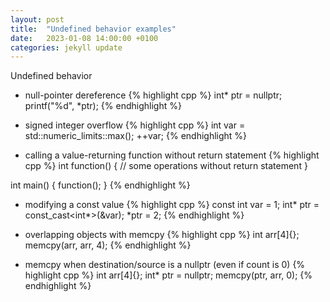 ```yaml
---
layout: post
title:  "Undefined behavior examples"
date:   2023-01-08 14:00:00 +0100
categories: jekyll update
---
```

Undefined behavior

- null-pointer dereference
{% highlight cpp %}
int* ptr = nullptr;
printf("%d", *ptr);
{% endhighlight %}

- signed integer overflow
{% highlight cpp %}
int var = std::numeric_limits<int>::max();
++var;
{% endhighlight %}

- calling a value-returning function without return statement
{% highlight cpp %}
int function()
{
    // some operations without return statement
}

int main()
{
    function();
}
{% endhighlight %}

- modifying a const value
{% highlight cpp %}
const int var = 1;
int* ptr = const_cast<int*>(&var);
*ptr = 2;
{% endhighlight %}

- overlapping objects with memcpy
{% highlight cpp %}
int arr[4]{};
memcpy(arr, arr, 4);
{% endhighlight %}

- memcpy when destination/source is a nullptr (even if count is 0)
{% highlight cpp %}
int arr[4]{};
int* ptr = nullptr;
memcpy(ptr, arr, 0);
{% endhighlight %}

